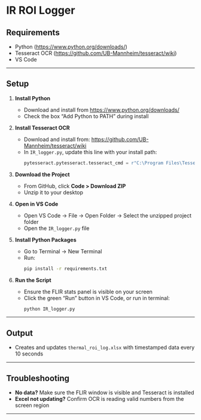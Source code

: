 # IR ROI Logger

## Requirements

- Python (https://www.python.org/downloads/)  
- Tesseract OCR (https://github.com/UB-Mannheim/tesseract/wiki)  
- VS Code  

---

## Setup

1. **Install Python**  
   - Download and install from https://www.python.org/downloads/  
   - Check the box “Add Python to PATH” during install

2. **Install Tesseract OCR**  
   - Download and install from: https://github.com/UB-Mannheim/tesseract/wiki  
   - In `IR_logger.py`, update this line with your install path:
     ```python
     pytesseract.pytesseract.tesseract_cmd = r"C:\Program Files\Tesseract-OCR\tesseract.exe"
     ```

3. **Download the Project**  
   - From GitHub, click **Code > Download ZIP**  
   - Unzip it to your desktop

4. **Open in VS Code**  
   - Open VS Code → File → Open Folder → Select the unzipped project folder  
   - Open the `IR_logger.py` file

5. **Install Python Packages**  
   - Go to Terminal → New Terminal  
   - Run:
     ```bash
     pip install -r requirements.txt
     ```

6. **Run the Script**  
   - Ensure the FLIR stats panel is visible on your screen  
   - Click the green “Run” button in VS Code, or run in terminal:
     ```bash
     python IR_logger.py
     ```

---

## Output

- Creates and updates `thermal_roi_log.xlsx` with timestamped data every 10 seconds

---

## Troubleshooting

- **No data?** Make sure the FLIR window is visible and Tesseract is installed  
- **Excel not updating?** Confirm OCR is reading valid numbers from the screen region

---
